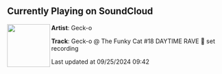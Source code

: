 ## Currently Playing on SoundCloud

[<img align="left" width="100" src="https://i1.sndcdn.com/artworks-Mzr1Fbo1kQEhF8zC-6yhEOQ-t500x500.png">](https://soundcloud.com/geckonl/tfc18-geck-o)

**Artist**: Geck-o 

**Track**: Geck-o @ The Funky Cat #18 DAYTIME RAVE 👑 set recording

Last updated at 09/25/2024 09:42
